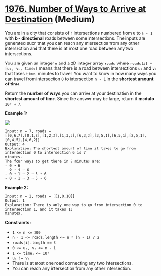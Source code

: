 # [1976. Number of Ways to Arrive at Destination][link] (Medium)

[link]: https://leetcode.cn/problems/number-of-ways-to-arrive-at-destination/

You are in a city that consists of `n` intersections numbered from `0` to `n - 1` with **bi-
directional** roads between some intersections. The inputs are generated such that you can reach any
intersection from any other intersection and that there is at most one road between any two
intersections.

You are given an integer `n` and a 2D integer array `roads` where `roads[i] = [uᵢ, vᵢ, timeᵢ]` means
that there is a road between intersections `uᵢ` and `vᵢ` that takes `timeᵢ` minutes to travel. You
want to know in how many ways you can travel from intersection `0` to intersection `n - 1` in the
**shortest amount of time**.

Return the **number of ways** you can arrive at your destination in the **shortest amount of time**.
Since the answer may be large, return it **modulo** `10⁹ + 7`.

**Example 1:**

![](https://assets.leetcode.com/uploads/2021/07/17/graph2.png)

```
Input: n = 7, roads =
[[0,6,7],[0,1,2],[1,2,3],[1,3,3],[6,3,3],[3,5,1],[6,5,1],[2,5,1],[0,4,5],[4,6,2]]
Output: 4
Explanation: The shortest amount of time it takes to go from intersection 0 to intersection 6 is 7
minutes.
The four ways to get there in 7 minutes are:
- 0 ➝ 6
- 0 ➝ 4 ➝ 6
- 0 ➝ 1 ➝ 2 ➝ 5 ➝ 6
- 0 ➝ 1 ➝ 3 ➝ 5 ➝ 6
```

**Example 2:**

```
Input: n = 2, roads = [[1,0,10]]
Output: 1
Explanation: There is only one way to go from intersection 0 to intersection 1, and it takes 10
minutes.
```

**Constraints:**

- `1 <= n <= 200`
- `n - 1 <= roads.length <= n * (n - 1) / 2`
- `roads[i].length == 3`
- `0 <= uᵢ, vᵢ <= n - 1`
- `1 <= timeᵢ <= 10⁹`
- `uᵢ != vᵢ`
- There is at most one road connecting any two intersections.
- You can reach any intersection from any other intersection.
